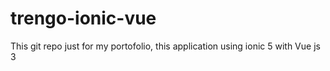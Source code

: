 # trengo-ionic-vue
This git repo just for my portofolio, this application using ionic 5 with Vue js 3
